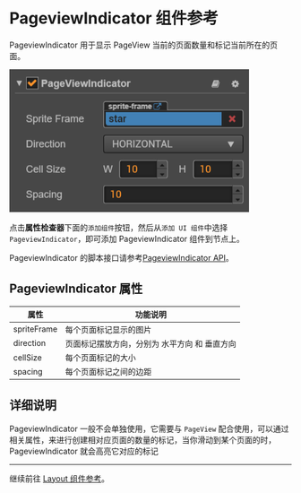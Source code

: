 # PageviewIndicator 组件参考

PageviewIndicator 用于显示 PageView 当前的页面数量和标记当前所在的页面。

![pageviewindicator.png](./pageviewindicator/pageviewindicator.png)

点击**属性检查器**下面的`添加组件`按钮，然后从`添加 UI 组件`中选择 `PageviewIndicator`，即可添加 PageviewIndicator 组件到节点上。

PageviewIndicator 的脚本接口请参考[PageviewIndicator API](../api/classes/PageviewIndicator.html)。

## PageviewIndicator 属性

| 属性 |   功能说明
| -------------- | ----------- |
| spriteFrame | 每个页面标记显示的图片
| direction | 页面标记摆放方向，分别为 水平方向 和 垂直方向
| cellSize | 每个页面标记的大小
| spacing | 每个页面标记之间的边距


## 详细说明

PageviewIndicator 一般不会单独使用，它需要与 `PageView` 配合使用，可以通过相关属性，来进行创建相对应页面的数量的标记，当你滑动到某个页面的时，PageviewIndicator 就会高亮它对应的标记

---

继续前往 [Layout 组件参考](layout.md)。